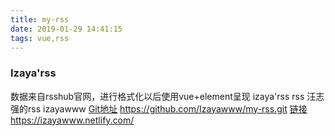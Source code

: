 ```yaml
---
title: my-rss
date: 2019-01-29 14:41:15
tags: vue,rss
---
```

### Izaya'rss
数据来自rsshub官网，进行格式化以后使用vue+element呈现
izaya'rss rss 汪志强的rss izayawww
[Git地址](https://github.com/Izayawww/my-rss.git) https://github.com/Izayawww/my-rss.git
[链接](https://izayawww.netlify.com/) https://izayawww.netlify.com/
